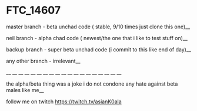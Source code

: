 # FTC_14607

master branch - beta unchad code ( stable, 9/10 times just clone this one)__
 
neil branch - alpha chad code ( newest/the one that i like to test stuff on)__

backup branch - super beta unchad code (i commit to this like end of day)__

any other branch - irrelevant__

__
__
__
__
__
__
__
__
__
__
__
__
__
__
__
__
__
__
__

the alpha/beta thing was a joke i do not condone any hate against beta males like me__

follow me on twitch https://twitch.tv/asianK0ala

